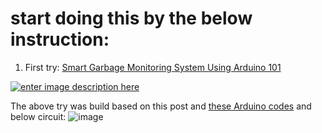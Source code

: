 
# start doing this by the below instruction:

 1. First try: [Smart Garbage Monitoring System Using Arduino 101][1]

[![enter image description here][2]][2]

The above try was build based on this post and [these Arduino codes][3] and below circuit:
![image](https://user-images.githubusercontent.com/6679151/125275639-884ce280-e324-11eb-8a32-6c3eac885095.png)


  [1]: https://create.arduino.cc/projecthub/Technovation/smart-garbage-monitoring-system-using-arduino-101-3b813c
  [2]: https://i.stack.imgur.com/nG27R.jpg
  [3]: https://github.com/Startup-Data/SatLunNeh/tree/master/Smart%20Trash%20Bin/Smart_Trash_bin_IOT_2ultrasound_sensor
